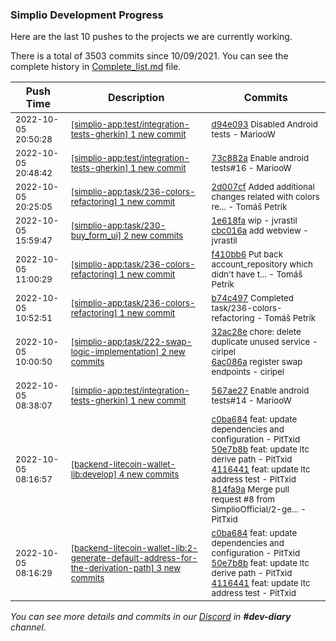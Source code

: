 
### Simplio Development Progress

Here are the last 10 pushes to the projects we are currently working.

There is a total of 3503 commits since 10/09/2021. You can see the complete history in
 [Complete_list.md](Complete_list.md) file.

| Push Time | Description | Commits |
| --- | --- | --- |
| <sub>2022-10-05 20:50:28</sub> | <sub>[[simplio-app:test/integration\-tests\-gherkin] 1 new commit](https://github.com/SimplioOfficial/simplio-app/commit/d94e093b9061e93c357163d25ce33e16b3e964bc)</sub> | <sub>[d94e093](https://github.com/SimplioOfficial/simplio-app/commit/d94e093b9061e93c357163d25ce33e16b3e964bc) Disabled Android tests - MariooW</sub> |
| <sub>2022-10-05 20:48:42</sub> | <sub>[[simplio-app:test/integration\-tests\-gherkin] 1 new commit](https://github.com/SimplioOfficial/simplio-app/commit/73c882a9d5a5bd74c40813d6bdbb38461401726f)</sub> | <sub>[73c882a](https://github.com/SimplioOfficial/simplio-app/commit/73c882a9d5a5bd74c40813d6bdbb38461401726f) Enable android tests#16 - MariooW</sub> |
| <sub>2022-10-05 20:25:05</sub> | <sub>[[simplio-app:task/236\-colors\-refactoring] 1 new commit](https://github.com/SimplioOfficial/simplio-app/commit/2d007cf5ae5c97cec79d6c924d85a315ccdbbcd6)</sub> | <sub>[2d007cf](https://github.com/SimplioOfficial/simplio-app/commit/2d007cf5ae5c97cec79d6c924d85a315ccdbbcd6) Added additional changes related with colors re... - Tomáš Petrík</sub> |
| <sub>2022-10-05 15:59:47</sub> | <sub>[[simplio-app:task/230\-buy\_form\_ui] 2 new commits](https://github.com/SimplioOfficial/simplio-app/compare/5deb5a06a92c...cbc016ab7c8b)</sub> | <sub>[1e618fa](https://github.com/SimplioOfficial/simplio-app/commit/1e618fad889d8079379ee45fe0f30082b8962af9) wip - jvrastil<br>[cbc016a](https://github.com/SimplioOfficial/simplio-app/commit/cbc016ab7c8b58e10c75b03102da5ad7936a69fc) add webview - jvrastil</sub> |
| <sub>2022-10-05 11:00:29</sub> | <sub>[[simplio-app:task/236\-colors\-refactoring] 1 new commit](https://github.com/SimplioOfficial/simplio-app/commit/f410bb6fa89b5308e0de48ac867ec6f2833eecf3)</sub> | <sub>[f410bb6](https://github.com/SimplioOfficial/simplio-app/commit/f410bb6fa89b5308e0de48ac867ec6f2833eecf3) Put back account_repository which didn't have t... - Tomáš Petrík</sub> |
| <sub>2022-10-05 10:52:51</sub> | <sub>[[simplio-app:task/236\-colors\-refactoring] 1 new commit](https://github.com/SimplioOfficial/simplio-app/commit/b74c497c8195b3ef4ef1fedc802e6691c874191c)</sub> | <sub>[b74c497](https://github.com/SimplioOfficial/simplio-app/commit/b74c497c8195b3ef4ef1fedc802e6691c874191c) Completed task/236-colors-refactoring - Tomáš Petrík</sub> |
| <sub>2022-10-05 10:00:50</sub> | <sub>[[simplio-app:task/222\-swap\-logic\-implementation] 2 new commits](https://github.com/SimplioOfficial/simplio-app/compare/0275614f5f3d...6ac086a56f02)</sub> | <sub>[32ac28e](https://github.com/SimplioOfficial/simplio-app/commit/32ac28e2eb6ea0113da5613beb3887c2a953afe4) chore: delete duplicate unused service - ciripel<br>[6ac086a](https://github.com/SimplioOfficial/simplio-app/commit/6ac086a56f02b88e06aa69eb3269a18d2339493a) register swap endpoints - ciripel</sub> |
| <sub>2022-10-05 08:38:07</sub> | <sub>[[simplio-app:test/integration\-tests\-gherkin] 1 new commit](https://github.com/SimplioOfficial/simplio-app/commit/567ae270a759207d6e8cab4a4f1f60ad2e936073)</sub> | <sub>[567ae27](https://github.com/SimplioOfficial/simplio-app/commit/567ae270a759207d6e8cab4a4f1f60ad2e936073) Enable android tests#14 - MariooW</sub> |
| <sub>2022-10-05 08:16:57</sub> | <sub>[[backend-litecoin-wallet-lib:develop] 4 new commits](https://github.com/SimplioOfficial/backend-litecoin-wallet-lib/compare/e9e2e106d590...814fa9a9eb1e)</sub> | <sub>[c0ba684](https://github.com/SimplioOfficial/backend-litecoin-wallet-lib/commit/c0ba684ee7c2f11823231872c63317aa51fc1c6f) feat: update dependencies and configuration - PitTxid<br>[50e7b8b](https://github.com/SimplioOfficial/backend-litecoin-wallet-lib/commit/50e7b8b7fe0347df655bb5036a49ab9713f193d1) feat: update ltc derive path - PitTxid<br>[4116441](https://github.com/SimplioOfficial/backend-litecoin-wallet-lib/commit/411644198b59b16eb9e38d81ecdb1be0583267db) feat: update ltc address test - PitTxid<br>[814fa9a](https://github.com/SimplioOfficial/backend-litecoin-wallet-lib/commit/814fa9a9eb1ea4ee9578419862a7252ab31874fc) Merge pull request #8 from SimplioOfficial/2-ge... - PitTxid</sub> |
| <sub>2022-10-05 08:16:29</sub> | <sub>[[backend-litecoin-wallet-lib:2\-generate\-default\-address\-for\-the\-derivation\-path] 3 new commits](https://github.com/SimplioOfficial/backend-litecoin-wallet-lib/compare/e9e2e106d590...411644198b59)</sub> | <sub>[c0ba684](https://github.com/SimplioOfficial/backend-litecoin-wallet-lib/commit/c0ba684ee7c2f11823231872c63317aa51fc1c6f) feat: update dependencies and configuration - PitTxid<br>[50e7b8b](https://github.com/SimplioOfficial/backend-litecoin-wallet-lib/commit/50e7b8b7fe0347df655bb5036a49ab9713f193d1) feat: update ltc derive path - PitTxid<br>[4116441](https://github.com/SimplioOfficial/backend-litecoin-wallet-lib/commit/411644198b59b16eb9e38d81ecdb1be0583267db) feat: update ltc address test - PitTxid</sub> |

_You can see more details and commits in our [Discord](https://discord.gg/aKhjuwZmdP) in **#dev-diary** channel._
